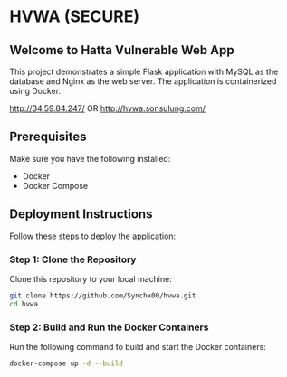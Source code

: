 # HVWA (SECURE)

## Welcome to Hatta Vulnerable Web App

This project demonstrates a simple Flask application with MySQL as the database and Nginx as the web server. The application is containerized using Docker.

http://34.59.84.247/ OR http://hvwa.sonsulung.com/

## Prerequisites

Make sure you have the following installed:
- Docker
- Docker Compose

## Deployment Instructions

Follow these steps to deploy the application:

### Step 1: Clone the Repository

Clone this repository to your local machine:

```bash
git clone https://github.com/Synchx00/hvwa.git
cd hvwa
```

### Step 2: Build and Run the Docker Containers

Run the following command to build and start the Docker containers:

```bash
docker-compose up -d --build
```
